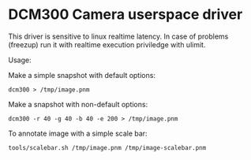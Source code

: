 # DCM300 Camera userspace driver

This driver is sensitive to linux realtime latency.
In case of problems (freezup) run it with realtime
execution priviledge with ulimit.

Usage:

Make a simple snapshot with default options:

    dcm300 > /tmp/image.pnm

Make a snapshot with non-default options:

    dcm300 -r 40 -g 40 -b 40 -e 200 > /tmp/image.pnm

To annotate image with a simple scale bar:

    tools/scalebar.sh /tmp/image.pnm /tmp/image-scalebar.pnm
